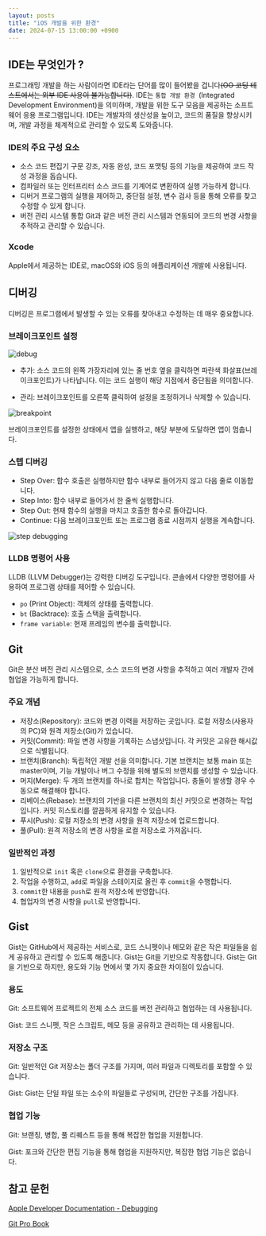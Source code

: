 ```yaml
---
layout: posts
title: "iOS 개발을 위한 환경"
date: 2024-07-15 13:00:00 +0900
---
```


## IDE는 무엇인가 ?

프로그래밍 개발을 하는 사람이라면 IDE라는 단어를 많이 들어봤을 겁니다~~(OO 코딩 테스트에서는 외부 IDE 사용이 불가능합니다)~~. IDE는 `통합 개발 환경
`(Integrated Development Environment)을 의미하며, 개발을 위한 도구 모음을 제공하는 소프트웨어 응용 프로그램입니다. IDE는 개발자의 생산성을 높이고,
코드의 품질을 향상시키며, 개발 과정을 체계적으로 관리할 수 있도록 도와줍니다.

### IDE의 주요 구성 요소

- 소스 코드 편집기
    구문 강조, 자동 완성, 코드 포맷팅 등의 기능을 제공하여 코드 작성 과정을 돕습니다.
- 컴파일러 또는 인터프리터
    소스 코드를 기계어로 변환하여 실행 가능하게 합니다.
- 디버거
    프로그램의 실행을 제어하고, 중단점 설정, 변수 검사 등을 통해 오류를 찾고 수정할 수 있게 합니다.
- 버전 관리 시스템 통합
    Git과 같은 버전 관리 시스템과 연동되어 코드의 변경 사항을 추적하고 관리할 수 있습니다.

### Xcode

Apple에서 제공하는 IDE로, macOS와 iOS 등의 애플리케이션 개발에 사용됩니다.

## 디버깅

디버깅은 프로그램에서 발생할 수 있는 오류를 찾아내고 수정하는 데 매우 중요합니다.

### 브레이크포인트 설정

![debug](https://docs-assets.developer.apple.com/published/490252326a8f9805eb9fde4456d57996/setting-breakpoints-to-pause-your-running-app-1@2x.png)

- 추가: 소스 코드의 왼쪽 가장자리에 있는 줄 번호 옆을 클릭하면 파란색 화살표(브레이크포인트)가 나타납니다. 
이는 코드 실행이 해당 지점에서 중단됨을 의미합니다.

- 관리: 브레이크포인트를 오른쪽 클릭하여 설정을 조정하거나 삭제할 수 있습니다.

![breakpoint](https://docs-assets.developer.apple.com/published/0599792a0f39a1675e2fc12a06197687/stepping-through-code-and-inspecting-variables-to-isolate-bugs-1@2x.png)

브레이크포인트를 설정한 상태에서 앱을 실행하고, 해당 부분에 도달하면 앱이 멈춥니다.

### 스텝 디버깅

- Step Over: 함수 호출은 실행하지만 함수 내부로 들어가지 않고 다음 줄로 이동합니다.
- Step Into: 함수 내부로 들어가서 한 줄씩 실행합니다.
- Step Out: 현재 함수의 실행을 마치고 호출한 함수로 돌아갑니다.
- Continue: 다음 브레이크포인트 또는 프로그램 종료 시점까지 실행을 계속합니다.

![step debugging](https://docs-assets.developer.apple.com/published/870c41e7250ac061a333c1ec9977c41a/stepping-through-code-and-inspecting-variables-to-isolate-bugs-2@2x.png)

### LLDB 명령어 사용

LLDB (LLVM Debugger)는 강력한 디버깅 도구입니다. 콘솔에서 다양한 명령어를 사용하여 프로그램 상태를 제어할 수 있습니다.

- `po` (Print Object): 객체의 상태를 출력합니다.
- `bt` (Backtrace): 호출 스택을 출력합니다.
- `frame variable`: 현재 프레임의 변수를 출력합니다.

## Git

Git은 분산 버전 관리 시스템으로, 소스 코드의 변경 사항을 추적하고 여러 개발자 간에 협업을 가능하게 합니다.

### 주요 개념

- 저장소(Repository): 코드와 변경 이력을 저장하는 곳입니다. 로컬 저장소(사용자의 PC)와 원격 저장소(Git)가 있습니다.
- 커밋(Commit): 파일 변경 사항을 기록하는 스냅샷입니다. 각 커밋은 고유한 해시값으로 식별됩니다.
- 브랜치(Branch): 독립적인 개발 선을 의미합니다. 기본 브랜치는 보통 main 또는 master이며, 기능 개발이나 버그 수정을 위해 별도의 브랜치를 생성할 수 있습니다.
- 머지(Merge): 두 개의 브랜치를 하나로 합치는 작업입니다. 충돌이 발생할 경우 수동으로 해결해야 합니다.
- 리베이스(Rebase): 브랜치의 기반을 다른 브랜치의 최신 커밋으로 변경하는 작업입니다. 커밋 히스토리를 깔끔하게 유지할 수 있습니다.
- 푸시(Push): 로컬 저장소의 변경 사항을 원격 저장소에 업로드합니다.
- 풀(Pull): 원격 저장소의 변경 사항을 로컬 저장소로 가져옵니다.

### 일반적인 과정

1. 일반적으로 `init` 혹은 `clone`으로 환경을 구축합니다.
2. 작업을 수행하고, `add`로 파일을 스테이지로 올린 후 `commit`을 수행합니다.
3. `commit`한 내용을 `push`로 원격 저장소에 반영합니다.
4. 협업자의 변경 사항을 `pull`로 반영합니다.

## Gist

Gist는 GitHub에서 제공하는 서비스로, 코드 스니펫이나 메모와 같은 작은 파일들을 쉽게 공유하고 관리할 수 있도록 해줍니다. Gist는 Git을 기반으로 작동합니다.
Gist는 Git을 기반으로 하지만, 용도와 기능 면에서 몇 가지 중요한 차이점이 있습니다.

### 용도
Git: 소프트웨어 프로젝트의 전체 소스 코드를 버전 관리하고 협업하는 데 사용됩니다.
    
Gist: 코드 스니펫, 작은 스크립트, 메모 등을 공유하고 관리하는 데 사용됩니다.

### 저장소 구조
Git: 일반적인 Git 저장소는 폴더 구조를 가지며, 여러 파일과 디렉토리를 포함할 수 있습니다.
    
Gist: Gist는 단일 파일 또는 소수의 파일들로 구성되며, 간단한 구조를 가집니다.

### 협업 기능
Git: 브랜칭, 병합, 풀 리퀘스트 등을 통해 복잡한 협업을 지원합니다.
    
Gist: 포크와 간단한 편집 기능을 통해 협업을 지원하지만, 복잡한 협업 기능은 없습니다.

## 참고 문헌

[Apple Developer Documentation - Debugging](https://developer.apple.com/documentation/xcode/debugging)

[Git Pro Book](https://git-scm.com/book/ko/v2)
